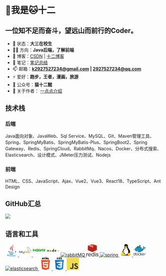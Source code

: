 # 👋我是🐱十二
## 一位知不足而奋斗，望远山而前行的Coder。

- 🏡 状态：**大三在校生**
- 👨‍💻 方向：**Java后端，了解前端**
- 📝 博客：[CSDN](https://blog.csdn.net/qq_56098191) | [十二博客](http://blog.kongshier.top)
- 🙌 笔记：[笔记总结](https://www.yuque.com/kcsshier/zpovmy)
- 📫 邮箱：**k2927527234@gmail.com | 2927527234@qq.com**
- ⚡ 爱好：**跑步，王者，漫画，旅游**
- 🌱 公众号：**猫十二懿**
- 💬 关于作者： [一点点介绍](https://mp.weixin.qq.com/s/I3L7-iAqLRKRPw4vVg3bMA)

## 技术栈
### 后端
Java面向对象、JavaWeb、Sql Service、MySQL、Git、Maven管理工具、Spring、SpringMyBatis、SpringMyBatis-Plus、SpringBoot2、Spring Gateway、Redis、SpringCloud、RabbitMq、Nacos、Docker、分布式搜索、Elasticsearch、设计模式、JMeter压力测试、Nodejs

### 前端
HTML、CSS、JavaScript、Ajax、Vue2、Vue3、React18、TypeScript、Ant Design 

## GitHub汇总
<a target="_blank" rel="noopener noreferrer nofollow" >
  <img  height="140px" src="https://github-readme-stats.vercel.app/api?username=kongshier&show_icons=true&theme=radical&bg_color=0,EC6C6C,FFD479,FFFC79,73FA79&theme=synthwave&locale=cn&hide_title=true&hide_border=true" "/>
</a>

## 语言和工具
<p align="left">
    <a href="https://www.java.com" target="_blank" rel="noreferrer"> <img
            src="https://raw.githubusercontent.com/devicons/devicon/master/icons/java/java-original.svg" alt="java"
            width="40" height="40"/> </a>
    <a href="https://www.mysql.com/" target="_blank" rel="noreferrer"> <img
            src="https://raw.githubusercontent.com/devicons/devicon/master/icons/mysql/mysql-original-wordmark.svg"
            alt="mysql" width="40" height="40"/> </a>
    <a href="https://www.nginx.com" target="_blank" rel="noreferrer"> <img
            src="https://raw.githubusercontent.com/devicons/devicon/master/icons/nginx/nginx-original.svg" alt="nginx"
            width="40" height="40"/> </a>
    <a href="https://nodejs.org" target="_blank" rel="noreferrer"> <img
            src="https://raw.githubusercontent.com/devicons/devicon/master/icons/nodejs/nodejs-original-wordmark.svg"
            alt="nodejs" width="40" height="40"/> </a>
    <a href="https://www.rabbitmq.com" target="_blank" rel="noreferrer">
        <img src="https://www.vectorlogo.zone/logos/rabbitmq/rabbitmq-icon.svg" alt="rabbitMQ" width="40" height="40"/>
    </a>
    <a href="https://redis.io" target="_blank" rel="noreferrer"> <img
            src="https://raw.githubusercontent.com/devicons/devicon/master/icons/redis/redis-original-wordmark.svg"
            alt="redis" width="40" height="40"/> </a>
    <a href="https://spring.io/" target="_blank" rel="noreferrer">
        <img src="https://www.vectorlogo.zone/logos/springio/springio-icon.svg" alt="spring" width="40" height="40"/>
    </a>
    <a href="https://www.linux.org/" target="_blank"
       rel="noreferrer"> <img
            src="https://raw.githubusercontent.com/devicons/devicon/master/icons/linux/linux-original.svg" alt="linux"
            width="40" height="40"/> </a>
    <a href="https://www.docker.com/" target="_blank" rel="noreferrer">
        <img src="https://raw.githubusercontent.com/devicons/devicon/master/icons/docker/docker-original-wordmark.svg"
             alt="docker" width="40" height="40"/> </a>
    <a href="https://www.elastic.co" target="_blank" rel="noreferrer">
        <img src="https://www.vectorlogo.zone/logos/elastic/elastic-icon.svg" alt="elasticsearch" width="40"
             height="40"/>
    </a>
    <a
            href="https://www.w3.org/html/" target="_blank" rel="noreferrer"> <img
            src="https://raw.githubusercontent.com/devicons/devicon/master/icons/html5/html5-original-wordmark.svg"
            alt="html5" width="40" height="40"/> </a>
    <a href="https://www.w3schools.com/css/" target="_blank" rel="noreferrer"> <img
            src="https://raw.githubusercontent.com/devicons/devicon/master/icons/css3/css3-original-wordmark.svg"
            alt="css3"
            width="40" height="40"/> </a>
    <a href="https://developer.mozilla.org/en-US/docs/Web/JavaScript" target="_blank"
       rel="noreferrer"> <img
            src="https://raw.githubusercontent.com/devicons/devicon/master/icons/javascript/javascript-original.svg"
            alt="javascript" width="40" height="40"/> </a>
</p>

